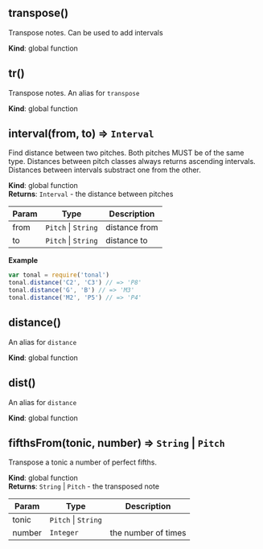 <a name="transpose"></a>

## transpose()
Transpose notes. Can be used to add intervals

**Kind**: global function  
<a name="tr"></a>

## tr()
Transpose notes. An alias for `transpose`

**Kind**: global function  
<a name="interval"></a>

## interval(from, to) ⇒ <code>Interval</code>
Find distance between two pitches. Both pitches MUST be of the same type.
Distances between pitch classes always returns ascending intervals.
Distances between intervals substract one from the other.

**Kind**: global function  
**Returns**: <code>Interval</code> - the distance between pitches  

| Param | Type | Description |
| --- | --- | --- |
| from | <code>Pitch</code> &#124; <code>String</code> | distance from |
| to | <code>Pitch</code> &#124; <code>String</code> | distance to |

**Example**  
```js
var tonal = require('tonal')
tonal.distance('C2', 'C3') // => 'P8'
tonal.distance('G', 'B') // => 'M3'
tonal.distance('M2', 'P5') // => 'P4'
```
<a name="distance"></a>

## distance()
An alias for `distance`

**Kind**: global function  
<a name="dist"></a>

## dist()
An alias for `distance`

**Kind**: global function  
<a name="fifthsFrom"></a>

## fifthsFrom(tonic, number) ⇒ <code>String</code> &#124; <code>Pitch</code>
Transpose a tonic a number of perfect fifths.

**Kind**: global function  
**Returns**: <code>String</code> &#124; <code>Pitch</code> - the transposed note  

| Param | Type | Description |
| --- | --- | --- |
| tonic | <code>Pitch</code> &#124; <code>String</code> |  |
| number | <code>Integer</code> | the number of times |

